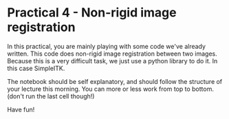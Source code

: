 # Practical 4 - Non-rigid image registration

In this practical, you are mainly playing with some code we've already written. This code does non-rigid image registration between 
two images. Because this is a very difficult task, we just use a python library to do it. In this case SimpleITK.

The notebook should be self explanatory, and should follow the structure of your lecture this morning. You can more or less work from 
top to  bottom. (don't run the last cell though!)

Have fun!
